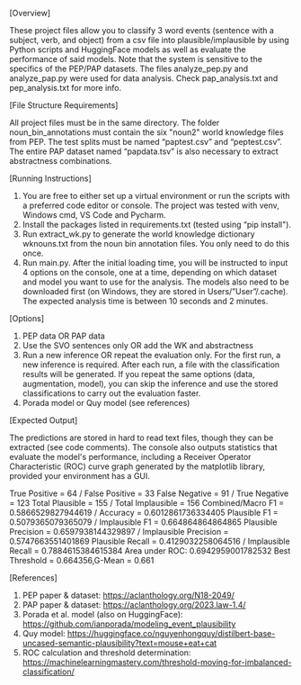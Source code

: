 [Overview]

These project files allow you to classify 3 word events (sentence with a subject, verb, and object) from a csv file into plausible/implausible by using Python scripts and HuggingFace models as well as evaluate the performance of said models. Note that the system is sensitive to the specifics of the PEP/PAP datasets. The files analyze\_pep.py and analyze\_pap.py were used for data analysis. Check pap\_analysis.txt and pep\_analysis.txt for more info.

[File Structure Requirements]

All project files must be in the same directory. The folder noun\_bin\_annotations must contain the six "noun2" world knowledge files from PEP. The test splits must be named “paptest.csv” and “peptest.csv”. The entire PAP dataset named “papdata.tsv” is also necessary to extract abstractness combinations.

[Running Instructions]

1. You are free to either set up a virtual environment or run the scripts with a preferred code editor or console. The project was tested with venv, Windows cmd, VS Code and Pycharm.
2. Install the packages listed in requirements.txt (tested using “pip install").
3. Run extract\_wk.py to generate the world knowledge dictionary wknouns.txt from the noun bin annotation files. You only need to do this once.
4. Run main.py. After the initial loading time, you will be instructed to input 4 options on the console, one at a time, depending on which dataset and model you want to use for the analysis. The models also need to be downloaded first (on Windows, they are stored in Users/”User”/.cache). The expected analysis time is between 10 seconds and 2 minutes.

[Options]
1) PEP data OR PAP data
2) Use the SVO sentences only OR add the WK and abstractness
3) Run a new inference OR repeat the evaluation only. For the first run, a new inference is required. After each run, a file with the classification results will be generated. If you repeat the same options (data, augmentation, model), you can skip the inference and use the stored classifications to carry out the evaluation faster.
4) Porada model or Quy model (see references)
 
[Expected Output]

The predictions are stored in hard to read text files, though they can be extracted (see code comments). The console also outputs statistics that evaluate the model's performance, including a Receiver Operator Characteristic (ROC) curve graph generated by the matplotlib library, provided your environment has a GUI.

True Positive = 64 / False Positive = 33
False Negative = 91 / True Negative = 123
Total Plausible = 155 / Total Implausible = 156
Combined/Macro F1 = 0.5866529827944619 / Accuracy = 0.6012861736334405
Plausible F1 = 0.5079365079365079 / Implausible F1 = 0.664864864864865
Plausible Precision = 0.6597938144329897 / Implausible Precision = 0.5747663551401869
Plausible Recall = 0.4129032258064516 / Implausible Recall = 0.7884615384615384
Area under ROC: 0.6942959001782532
Best Threshold = 0.664356,G-Mean = 0.661

[References]

1. PEP paper & dataset: https://aclanthology.org/N18-2049/
2. PAP paper & dataset: https://aclanthology.org/2023.law-1.4/
3. Porada et al. model (also on HuggingFace): https://github.com/ianporada/modeling_event_plausibility
4. Quy model: https://huggingface.co/nguyenhongquy/distilbert-base-uncased-semantic-plausibility?text=mouse+eat+cat
5. ROC calculation and threshold determination: https://machinelearningmastery.com/threshold-moving-for-imbalanced-classification/
